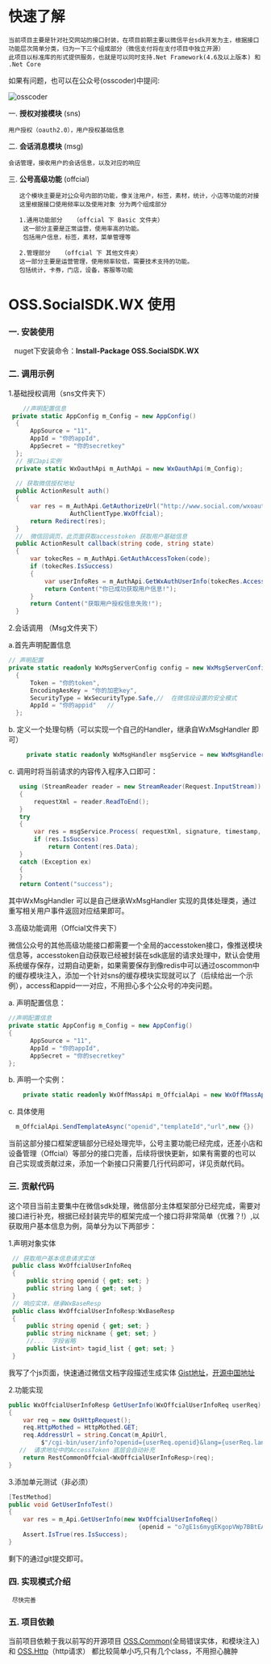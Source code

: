 # 快速了解
	当前项目主要是针对社交网站的接口封装，在项目前期主要以微信平台sdk开发为主，根据接口功能层次简单分类，归为一下三个组成部分（微信支付将在支付项目中独立开源）
	此项目以标准库的形式提供服务，也就是可以同时支持.Net Framework(4.6及以上版本) 和 .Net Core
如果有问题，也可以在公众号(osscoder)中提问:

![osscoder](http://7xil4i.com1.z0.glb.clouddn.com/osscoder_icon.jpg)
	
   一. **授权对接模块**  (sns)
   
   	用户授权（oauth2.0），用户授权基础信息
    
   二. **会话消息模块**   (msg)

	会话管理，接收用户的会话信息，以及对应的响应

   三. **公号高级功能**  (offcial)
 ```
	这个模块主要是对公众号内部的功能，像关注用户，标签，素材，统计，小店等功能的对接
	这里根据接口使用频率以及使用对象 分为两个组成部分

	1.通用功能部分   （offcial 下 Basic 文件夹）
	 这一部分主要是正常运营，使用率高的功能。
	 包括用户信息，标签，素材，菜单管理等

	2.管理部分   （offcial 下 其他文件夹）
	这一部分主要是运营管理，使用频率较低，需要技术支持的功能。
	包括统计，卡券，门店，设备，客服等功能
```
# OSS.SocialSDK.WX 使用
### 一. 安装使用
      nuget下安装命令：**Install-Package OSS.SocialSDK.WX**	
### 二. 调用示例

1.基础授权调用（sns文件夹下）

```csharp
	//声明配置信息
 private static AppConfig m_Config = new AppConfig()
  {
      AppSource = "11",
      AppId = "你的appId",
      AppSecret = "你的secretkey"
  };
  // 接口api实例
  private static WxOauthApi m_AuthApi = new WxOauthApi(m_Config);
  
  // 获取微信授权地址
  public ActionResult auth()
  {
      var res = m_AuthApi.GetAuthorizeUrl("http://www.social.com/wxoauth/callback",
				 AuthClientType.WxOffcial);
      return Redirect(res);
  }
  //  微信回调页，此页面获取accesstoken 获取用户基础信息
  public ActionResult callback(string code, string state)
  {
      var tokecRes = m_AuthApi.GetAuthAccessToken(code);
      if (tokecRes.IsSuccess)
      {
          var userInfoRes = m_AuthApi.GetWxAuthUserInfo(tokecRes.AccessToken, tokecRes.OpenId);
          return Content("你已成功获取用户信息!");
      }
      return Content("获取用户授权信息失败!");
  }
```

2.会话调用 （Msg文件夹下）

a.首先声明配置信息
```csharp
// 声明配置
private static readonly WxMsgServerConfig config = new WxMsgServerConfig()
  {
      Token = "你的token",
      EncodingAesKey = "你的加密key",
      SecurityType = WxSecurityType.Safe,//  在微信段设置的安全模式
      AppId = "你的appid"   //  
  };
```
b. 定义一个处理句柄（可以实现一个自己的Handler，继承自WxMsgHandler 即可）
```csharp
     private static readonly WxMsgHandler msgService = new WxMsgHandler(config);
```

c. 调用时将当前请求的内容传入程序入口即可：  
```csharp
   using (StreamReader reader = new StreamReader(Request.InputStream))
   {
       requestXml = reader.ReadToEnd();
   }
   try
   {
       var res = msgService.Process( requestXml, signature, timestamp, nonce,echostr);
       if (res.IsSuccess)        
           return Content(res.Data);
   }
   catch (Exception ex)
   {
   }            
   return Content("success");
```
其中WxMsgHandler 可以是自己继承WxMsgHandler 实现的具体处理类，通过重写相关用户事件返回对应结果即可。


3.高级功能调用（Offcial文件夹下）

  微信公众号的其他高级功能接口都需要一个全局的accesstoken接口，像推送模块信息等，accesstoken自动获取已经被封装在sdk底层的请求处理中，默认会使用系统缓存保存，过期自动更新，如果需要保存到像redis中可以通过oscommon中的缓存模块注入，添加一个针对sns的缓存模块实现就可以了（后续给出一个示例），access和appid一一对应，不用担心多个公众号的冲突问题。
     
a.  声明配置信息：
```csharp
//声明配置信息
private static AppConfig m_Config = new AppConfig()
{
      AppSource = "11",
      AppId = "你的appId",
      AppSecret = "你的secretkey"
};
```
   
b. 声明一个实例：
```csharp
    private static readonly WxOffMassApi m_OffcialApi = new WxOffMassApi(m_Config);
```

c.  具体使用
```csharp
  m_OffcialApi.SendTemplateAsync("openid","templateId","url",new {})
```
当前这部分接口框架逻辑部分已经处理完毕，公号主要功能已经完成，还差小店和设备管理（Offcial）等部分的接口完善，后续将很快更新，如果有需要的也可以自己实现或贡献过来，添加一个新接口只需要几行代码即可，详见贡献代码。

###  三.  贡献代码
这个项目当前主要集中在微信sdk处理，微信部分主体框架部分已经完成，需要对接口进行补充，根据已经封装完毕的框架完成一个接口将非常简单（优雅？!）,以获取用户基本信息为例，简单分为以下两部步：

1.声明对象实体
```csharp
 // 获取用户基本信息请求实体
 public class WxOffcialUserInfoReq
 {
     public string openid { get; set; }
     public string lang { get; set; }
 }
 // 响应实体，继承WxBaseResp
 public class WxOffcialUserInfoResp:WxBaseResp
 {
     public string openid { get; set; }
     public string nickname { get; set; }
     //...  字段省略
     public List<int> tagid_list { get; set; }
 }
```
   我写了个js页面，快速通过微信文档字段描述生成实体
   [Gist地址](https://gist.github.com/KevinWG/8db0f960d1efe97d1b1034ef1a7cbc24)，[开源中国地址](http://git.oschina.net/KevinW/codes/0tj5pcnuhsab8yvk3wrlq98)

2.功能实现
```csharp
public WxOffcialUserInfoResp GetUserInfo(WxOffcialUserInfoReq userReq)
{
    var req = new OsHttpRequest();
    req.HttpMothed = HttpMothed.GET;
    req.AddressUrl = string.Concat(m_ApiUrl,
         $"/cgi-bin/user/info?openid={userReq.openid}&lang={userReq.lang}");
   //  请求地址中的AccessToken 底层会自动补充
    return RestCommonOffcial<WxOffcialUserInfoResp>(req);
}
```
3.添加单元测试（非必须）
```csharp
[TestMethod]
public void GetUserInfoTest()
{
    var res = m_Api.GetUserInfo(new WxOffcialUserInfoReq() 
									{openid = "o7gE1s6mygEKgopVWp7BBtEAqT-w" });
    Assert.IsTrue(res.IsSuccess);
}
```
剩下的通过git提交即可。

### 四. 实现模式介绍
     尽快完善
     
### 五. 项目依赖
当前项目依赖于我以前写的开源项目 [OSS.Common](https://github.com/KevinWG/OSS.Common)(全局错误实体，和模块注入)  和  [OSS.Http](https://github.com/KevinWG/OSS.Http)（http请求）   都比较简单小巧,只有几个class，不用担心臃肿
